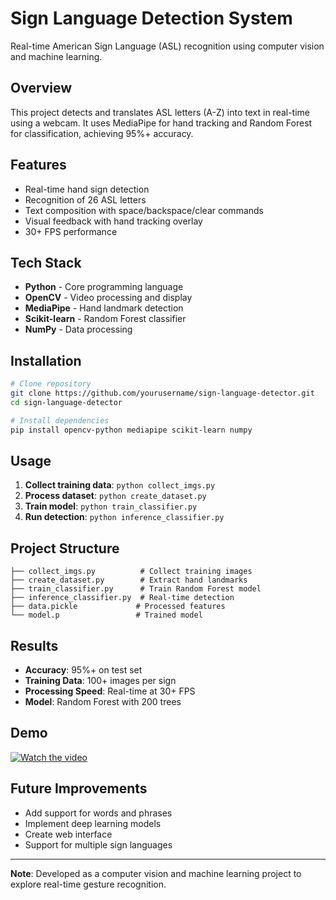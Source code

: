 # Sign Language Detection System

Real-time American Sign Language (ASL) recognition using computer vision and machine learning.

## Overview

This project detects and translates ASL letters (A-Z) into text in real-time using a webcam. It uses MediaPipe for hand tracking and Random Forest for classification, achieving 95%+ accuracy.

## Features

- Real-time hand sign detection
- Recognition of 26 ASL letters
- Text composition with space/backspace/clear commands
- Visual feedback with hand tracking overlay
- 30+ FPS performance

## Tech Stack

- **Python** - Core programming language
- **OpenCV** - Video processing and display
- **MediaPipe** - Hand landmark detection
- **Scikit-learn** - Random Forest classifier
- **NumPy** - Data processing

## Installation

```bash
# Clone repository
git clone https://github.com/yourusername/sign-language-detector.git
cd sign-language-detector

# Install dependencies
pip install opencv-python mediapipe scikit-learn numpy
```

## Usage

1. **Collect training data**: `python collect_imgs.py`
2. **Process dataset**: `python create_dataset.py`
3. **Train model**: `python train_classifier.py`
4. **Run detection**: `python inference_classifier.py`

## Project Structure

```
├── collect_imgs.py          # Collect training images
├── create_dataset.py        # Extract hand landmarks
├── train_classifier.py      # Train Random Forest model
├── inference_classifier.py  # Real-time detection
├── data.pickle             # Processed features
└── model.p                 # Trained model
```

## Results

- **Accuracy**: 95%+ on test set
- **Training Data**: 100+ images per sign
- **Processing Speed**: Real-time at 30+ FPS
- **Model**: Random Forest with 200 trees

## Demo

[![Watch the video](https://img.youtu.com/vi/hATuQtdwcQ0/0.jpg)](https://www.youtube.com/watch?v=hATuQtdwcQ0)
## Future Improvements

- Add support for words and phrases
- Implement deep learning models
- Create web interface
- Support for multiple sign languages

---

**Note**: Developed as a computer vision and machine learning project to explore real-time gesture recognition.




